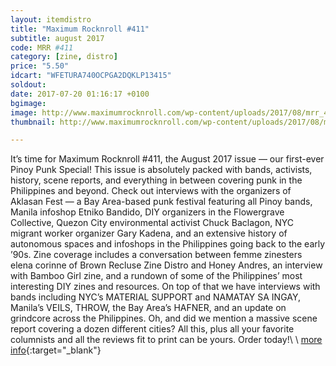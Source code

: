 ```yaml
---
layout: itemdistro
title: "Maximum Rocknroll #411"
subtitle: august 2017
code: MRR #411
category: [zine, distro]
price: "5.50"
idcart: "WFETURA740OCPGA2DQKLP13415"
soldout:
date: 2017-07-20 01:16:17 +0100
bgimage:
image: http://www.maximumrocknroll.com/wp-content/uploads/2017/08/mrr_411_cvr.jpg
thumbnail: http://www.maximumrocknroll.com/wp-content/uploads/2017/08/mrr_411_cvr.jpg

---
```


It’s time for Maximum Rocknroll #411, the August 2017 issue — our first-ever Pinoy Punk Special! This issue is absolutely packed with bands, activists, history, scene reports, and everything in between covering punk in the Philippines and beyond. Check out interviews with the organizers of Aklasan Fest — a Bay Area-based punk festival featuring all Pinoy bands, Manila infoshop Etniko Bandido, DIY organizers in the Flowergrave Collective, Quezon City environmental activist Chuck Baclagon, NYC migrant worker organizer Gary Kadena, and an extensive history of autonomous spaces and infoshops in the Philippines going back to the early ’90s. Zine coverage includes a conversation between femme zinesters elena corinne of Brown Recluse Zine Distro and Honey Andres, an interview with Bamboo Girl zine, and a rundown of some of the Philippines’ most interesting DIY zines and resources. On top of that we have interviews with bands including NYC’s MATERIAL SUPPORT and NAMATAY SA INGAY, Manila’s VEILS, THROW, the Bay Area’s HAFNER, and an update on grindcore across the Philippines. Oh, and did we mention a massive scene report covering a dozen different cities? All this, plus all your favorite columnists and all the reviews fit to print can be yours. Order today!\\
\\
[more info](http://www.maximumrocknroll.com){:target="_blank"}